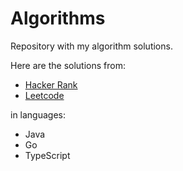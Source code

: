 # Algorithms

Repository with my algorithm solutions.

Here are the solutions from: 
* [Hacker Rank](https://www.hackerrank.com/valerysverchkov)
* [Leetcode](https://leetcode.com/valerysverchkov/)

in languages:
* Java
* Go
* TypeScript
